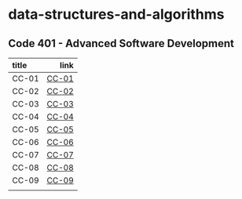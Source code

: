 # data-structures-and-algorithms

## Code 401 - Advanced Software Development

| title         |                                                  link |
| :------------ | ----------------------------------------------------: |
| CC-01         | [CC-01](./array/array.md)                             |
| CC-02         | [CC-02](./array-insert-shift/array-insert-shift.md)   |
| CC-03         | [CC-03](./array-binary-search/array-binary-search.md) |
| CC-04         | [CC-04](./sum_interview/sum-array-matrix.md)          |
| CC-05         | [CC-05](./linked_lists/README.md)                     |
| CC-06         | [CC-06](./linked-list-insertions/linked_list.md)      |
| CC-07         | [CC-07](./linked-list-insertions/linked_list.md)      |
| CC-08         | [CC-08](./linked-list-zip/README.md)                  |
| CC-09         | [CC-09](./stack-and-queue/README.md)                  |
|               |                                                       |